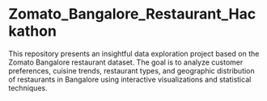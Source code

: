 # Zomato_Bangalore_Restaurant_Hackathon
This repository presents an insightful data exploration project based on the Zomato Bangalore restaurant dataset. The goal is to analyze customer preferences, cuisine trends, restaurant types, and geographic distribution of restaurants in Bangalore using interactive visualizations and statistical techniques.
